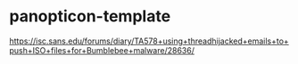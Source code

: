 # panopticon-template

https://isc.sans.edu/forums/diary/TA578+using+threadhijacked+emails+to+push+ISO+files+for+Bumblebee+malware/28636/

